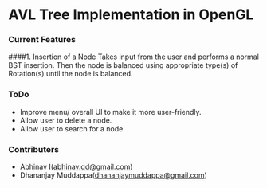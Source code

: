 # AVL Tree Implementation in OpenGL

### **Current Features**

####1. Insertion of a Node
Takes input from the user and performs a normal BST insertion. Then the node is balanced using appropriate type(s) of Rotation(s) until the node is balanced.

### **ToDo**

+ Improve menu/ overall UI to make it more user-friendly.
+ Allow user to delete a node.
+ Allow user to search for a node.


### **Contributers**

- Abhinav I(abhinav.qd@gmail.com)
- Dhananjay Muddappa(dhananjaymuddappa@gmail.com)